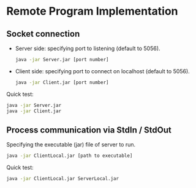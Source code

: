 Remote Program Implementation
====

## Socket connection 

- Server side: specifying port to listening (default to 5056).
    ```sh
    java -jar Server.jar [port number]
    ```
- Client side: specifying port to connect on localhost (default to 5056).
    ```sh
    java -jar Client.jar [port number]
    ```

Quick test: 
```sh
java -jar Server.jar
java -jar Client.jar
```
## Process communication via StdIn / StdOut

Specifying the executable (jar) file of server to run. 
```sh
java -jar ClientLocal.jar [path to executable]
```
Quick test: 
```sh
java -jar ClientLocal.jar ServerLocal.jar
```